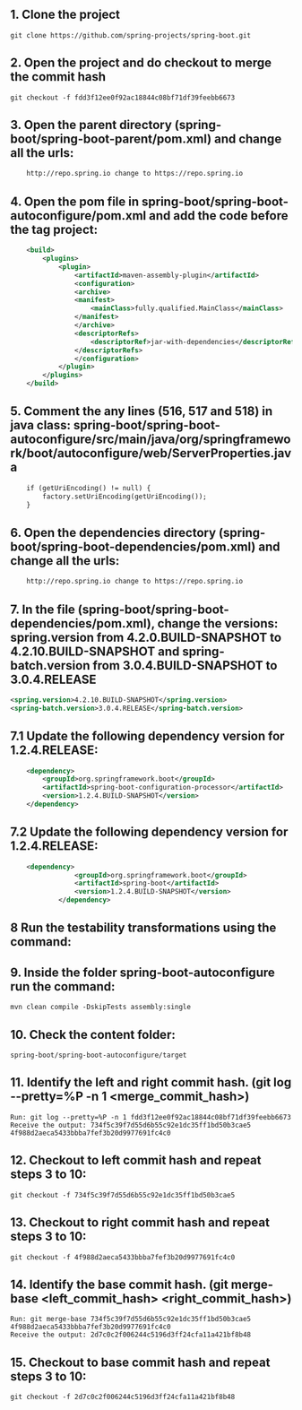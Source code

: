 ## 1. Clone the project 
    git clone https://github.com/spring-projects/spring-boot.git

## 2. Open the project and do checkout to merge the commit hash
    git checkout -f fdd3f12ee0f92ac18844c08bf71df39feebb6673

## 3. Open the parent directory (spring-boot/spring-boot-parent/pom.xml) and change all the urls:
```xml
    http://repo.spring.io change to https://repo.spring.io
```

## 4. Open the pom file in spring-boot/spring-boot-autoconfigure/pom.xml and add the code before the tag project:
```xml
    <build>
        <plugins>
            <plugin>
                <artifactId>maven-assembly-plugin</artifactId> 
                <configuration> 
                <archive> 
                <manifest> 
                    <mainClass>fully.qualified.MainClass</mainClass> 
                </manifest> 
                </archive> 
                <descriptorRefs> 
                    <descriptorRef>jar-with-dependencies</descriptorRef> 
                </descriptorRefs> 
                </configuration> 
            </plugin>
        </plugins>
    </build>
```

## 5. Comment the any lines (516, 517 and 518) in java class: spring-boot/spring-boot-autoconfigure/src/main/java/org/springframework/boot/autoconfigure/web/ServerProperties.java
```xml
    if (getUriEncoding() != null) {
        factory.setUriEncoding(getUriEncoding());
    }
```

## 6. Open the dependencies directory (spring-boot/spring-boot-dependencies/pom.xml) and change all the urls:
```xml
    http://repo.spring.io change to https://repo.spring.io
```

## 7. In the file (spring-boot/spring-boot-dependencies/pom.xml), change the versions: spring.version from 4.2.0.BUILD-SNAPSHOT to 4.2.10.BUILD-SNAPSHOT and spring-batch.version from 3.0.4.BUILD-SNAPSHOT to 3.0.4.RELEASE
```xml
<spring.version>4.2.10.BUILD-SNAPSHOT</spring.version>
<spring-batch.version>3.0.4.RELEASE</spring-batch.version>

```

## 7.1 Update the following dependency version for 1.2.4.RELEASE:

```xml
    <dependency>
        <groupId>org.springframework.boot</groupId>
        <artifactId>spring-boot-configuration-processor</artifactId>
        <version>1.2.4.BUILD-SNAPSHOT</version>
    </dependency>
```

## 7.2 Update the following dependency version for 1.2.4.RELEASE:
```xml
    <dependency>
                <groupId>org.springframework.boot</groupId>
                <artifactId>spring-boot</artifactId>
                <version>1.2.4.BUILD-SNAPSHOT</version>
            </dependency>
```

## 8 Run the testability transformations using the command:


## 9. Inside the folder spring-boot-autoconfigure run the command:
    mvn clean compile -DskipTests assembly:single

## 10. Check the content folder: 
    spring-boot/spring-boot-autoconfigure/target

## 11. Identify the left and right commit hash. (git log --pretty=%P -n 1 <merge_commit_hash>)
    Run: git log --pretty=%P -n 1 fdd3f12ee0f92ac18844c08bf71df39feebb6673 
    Receive the output: 734f5c39f7d55d6b55c92e1dc35ff1bd50b3cae5 4f988d2aeca5433bbba7fef3b20d9977691fc4c0 

## 12. Checkout to left commit hash and repeat steps 3 to 10:
    git checkout -f 734f5c39f7d55d6b55c92e1dc35ff1bd50b3cae5

## 13. Checkout to right commit hash and repeat steps 3 to 10:
    git checkout -f 4f988d2aeca5433bbba7fef3b20d9977691fc4c0

## 14. Identify the base commit hash. (git merge-base <left_commit_hash> <right_commit_hash>)
    Run: git merge-base 734f5c39f7d55d6b55c92e1dc35ff1bd50b3cae5 4f988d2aeca5433bbba7fef3b20d9977691fc4c0 
    Receive the output: 2d7c0c2f006244c5196d3ff24cfa11a421bf8b48  

## 15. Checkout to base commit hash and repeat steps 3 to 10:
    git checkout -f 2d7c0c2f006244c5196d3ff24cfa11a421bf8b48